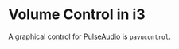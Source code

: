 # Volume Control in i3

A graphical control for [PulseAudio](https://wiki.archlinux.org/title/PulseAudio) is `pavucontrol`.